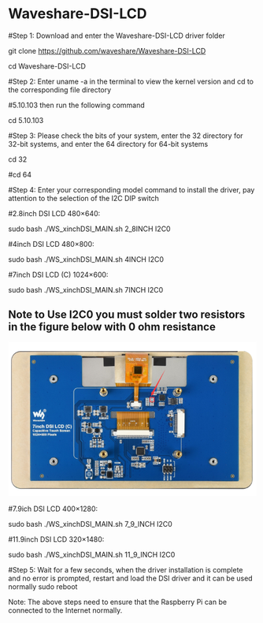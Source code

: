 # Waveshare-DSI-LCD

#Step 1: Download and enter the Waveshare-DSI-LCD driver folder

git clone https://github.com/waveshare/Waveshare-DSI-LCD

cd Waveshare-DSI-LCD

#Step 2: Enter uname -a in the terminal to view the kernel version and cd to the corresponding file directory

#5.10.103 then run the following command

cd 5.10.103


#Step 3: Please check the bits of your system, enter the 32 directory for 32-bit systems, and enter the 64 directory for 64-bit systems

cd 32

#cd 64

#Step 4: Enter your corresponding model command to install the driver, pay attention to the selection of the I2C DIP switch

#2.8inch DSI LCD 480×640:

sudo bash ./WS_xinchDSI_MAIN.sh 2_8INCH I2C0

#4inch DSI LCD 480×800:

sudo bash ./WS_xinchDSI_MAIN.sh 4INCH I2C0

#7inch DSI LCD (C) 1024×600: 

sudo bash ./WS_xinchDSI_MAIN.sh 7INCH I2C0

  ## Note to Use I2C0 you must solder two resistors in the figure below with 0 ohm resistance
  
  ![Solder Jumpers](https://github.com/Musicislife6984/Waveshare-DSI-LCD/blob/main/7inch_DSI_LCD_C_FAQ_1.png)
  
#7.9ich DSI LCD 400×1280:

sudo bash ./WS_xinchDSI_MAIN.sh 7_9_INCH I2C0

#11.9inch DSI LCD 320×1480:

sudo bash ./WS_xinchDSI_MAIN.sh 11_9_INCH I2C0


#Step 5: Wait for a few seconds, when the driver installation is complete and no error is prompted, restart and load the DSI driver and it can be used normally
sudo reboot

Note: The above steps need to ensure that the Raspberry Pi can be connected to the Internet normally.
